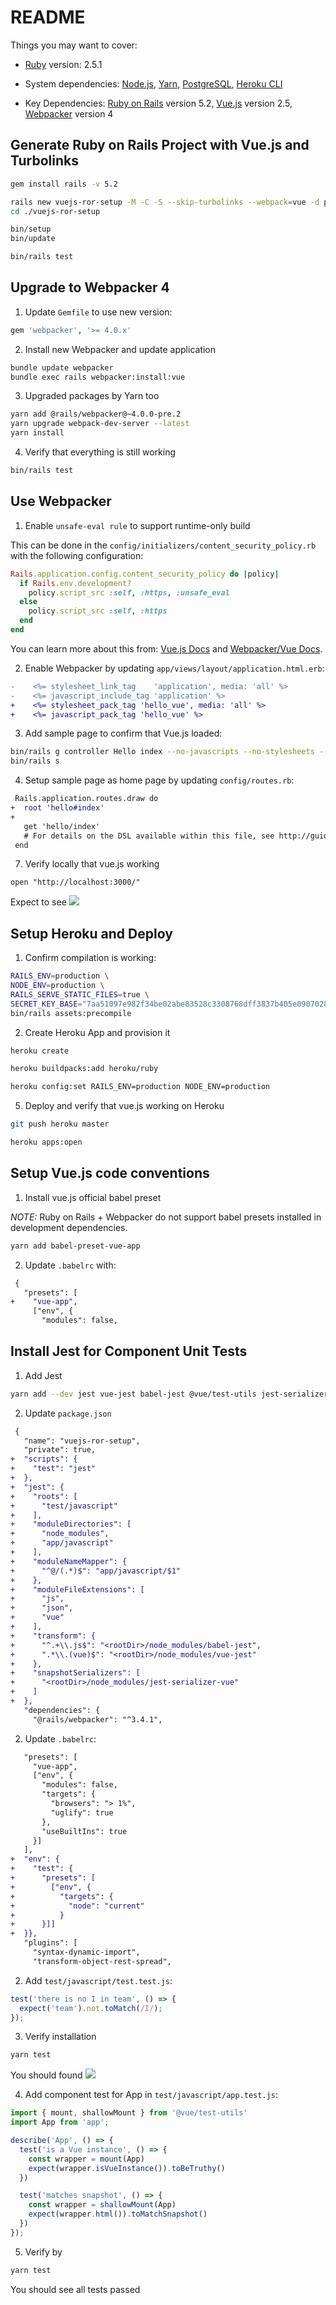 # README

Things you may want to cover:

* [Ruby](https://www.ruby-lang.org/en/) version: 2.5.1

* System dependencies: [Node.js](https://nodejs.org/en/), [Yarn](https://yarnpkg.com/en/), [PostgreSQL](https://www.postgresql.org/), [Heroku CLI](https://devcenter.heroku.com/articles/heroku-cli)

* Key Dependencies: [Ruby on Rails](https://rubyonrails.org/) version 5.2, [Vue.js](https://vuejs.org) version 2.5, [Webpacker](https://github.com/rails/webpacker) version 4

## Generate Ruby on Rails Project with Vue.js and Turbolinks

```bash
gem install rails -v 5.2

rails new vuejs-ror-setup -M -C -S --skip-turbolinks --webpack=vue -d postgresql
cd ./vuejs-ror-setup

bin/setup
bin/update

bin/rails test
```

## Upgrade to Webpacker 4

1. Update `Gemfile` to use new version:

```ruby
gem 'webpacker', '>= 4.0.x'
```

2. Install new Webpacker and update application

```bash
bundle update webpacker
bundle exec rails webpacker:install:vue
```

3. Upgraded packages by Yarn too

```bash
yarn add @rails/webpacker@~4.0.0-pre.2 
yarn upgrade webpack-dev-server --latest
yarn install
```

4. Verify that everything is still working

```bash
bin/rails test
```

## Use Webpacker

1. Enable `unsafe-eval rule` to support runtime-only build

This can be done in the `config/initializers/content_security_policy.rb` with the following
configuration:

```ruby
Rails.application.config.content_security_policy do |policy|
  if Rails.env.development?
    policy.script_src :self, :https, :unsafe_eval
  else
    policy.script_src :self, :https
  end
end
```

You can learn more about this from: [Vue.js Docs](https://vuejs.org/v2/guide/installation.html#CSP-environments) and [Webpacker/Vue Docs](https://github.com/rails/webpacker#vue).

2. Enable Webpacker by updating `app/views/layout/application.html.erb`:

```diff
-    <%= stylesheet_link_tag    'application', media: 'all' %>
-    <%= javascript_include_tag 'application' %>
+    <%= stylesheet_pack_tag 'hello_vue', media: 'all' %>
+    <%= javascript_pack_tag 'hello_vue' %>
```

3. Add sample page to confirm that Vue.js loaded:

```bash
bin/rails g controller Hello index --no-javascripts --no-stylesheets --no-helper --no-assets --no-fixture
bin/rails s
```

4. Setup sample page as home page by updating `config/routes.rb`:

```diff
 Rails.application.routes.draw do
+  root 'hello#index'
+
   get 'hello/index'   
   # For details on the DSL available within this file, see http://guides.rubyonrails.org/routing.html
 end
``` 

7. Verify locally that vue.js working

`open "http://localhost:3000/"`

Expect to see ![](https://cl.ly/3X43283o1f3b/Image%202018-01-22%20at%2010.04.46.public.png)

## Setup Heroku and Deploy

1. Confirm compilation is working:
  
```bash
RAILS_ENV=production \
NODE_ENV=production \
RAILS_SERVE_STATIC_FILES=true \
SECRET_KEY_BASE="7aa51097e982f34be02abe83528c3308768dff3837b405e0907028c750d22d067367fb79e2b223e3f223fea50ddf2d5dc9b3c933cf5bc8c7f2a3d3d75f73c4a7" \
bin/rails assets:precompile
```

2. Create Heroku App and provision it

```bash
heroku create

heroku buildpacks:add heroku/ruby

heroku config:set RAILS_ENV=production NODE_ENV=production
```

5. Deploy and verify that vue.js working on Heroku

```bash
git push heroku master

heroku apps:open
```

## Setup Vue.js code conventions

1. Install vue.js official babel preset

*NOTE:* Ruby on Rails + Webpacker do not support babel presets installed in development dependencies.

```bash
yarn add babel-preset-vue-app
```

2. Update `.babelrc` with:

```diff
 {
   "presets": [
+    "vue-app",
     ["env", {
       "modules": false,
```

## Install Jest for Component Unit Tests

1. Add Jest

```bash
yarn add --dev jest vue-jest babel-jest @vue/test-utils jest-serializer-vue
```

2. Update `package.json`

```diff
 {
   "name": "vuejs-ror-setup",
   "private": true,
+  "scripts": {
+    "test": "jest"
+  },
+  "jest": {
+    "roots": [
+      "test/javascript"
+    ],
+    "moduleDirectories": [
+      "node_modules",
+      "app/javascript"
+    ],
+    "moduleNameMapper": {
+      "^@/(.*)$": "app/javascript/$1"
+    },
+    "moduleFileExtensions": [
+      "js",
+      "json",
+      "vue"
+    ],
+    "transform": {
+      "^.+\\.js$": "<rootDir>/node_modules/babel-jest",
+      ".*\\.(vue)$": "<rootDir>/node_modules/vue-jest"
+    },
+    "snapshotSerializers": [
+      "<rootDir>/node_modules/jest-serializer-vue"
+    ]
+  },
   "dependencies": {
     "@rails/webpacker": "^3.4.1",
```

2. Update `.babelrc`:

```diff
   "presets": [
     "vue-app",
     ["env", {
       "modules": false,
       "targets": {
         "browsers": "> 1%",
         "uglify": true
       },
       "useBuiltIns": true
     }]
   ],   
+  "env": {
+    "test": {
+      "presets": [
+        ["env", {
+          "targets": {
+            "node": "current"
+          }
+      }]]
+  }},
   "plugins": [
     "syntax-dynamic-import",
     "transform-object-rest-spread",
```

2. Add `test/javascript/test.test.js`:

```js
test('there is no I in team', () => {
  expect('team').not.toMatch(/I/);
});
```

3. Verify installation

```bash
yarn test
```

You should found ![](https://cl.ly/3y0d2E110c3H/Image%202018-03-31%20at%2019.18.54.public.png)

4. Add component test for App in `test/javascript/app.test.js`:

```js
import { mount, shallowMount } from '@vue/test-utils'
import App from 'app';

describe('App', () => {
  test('is a Vue instance', () => {
    const wrapper = mount(App)
    expect(wrapper.isVueInstance()).toBeTruthy()
  })

  test('matches snapshot', () => {
    const wrapper = shallowMount(App)
    expect(wrapper.html()).toMatchSnapshot()
  })
});
```

5. Verify by

```bash
yarn test
```

You should see all tests passed

